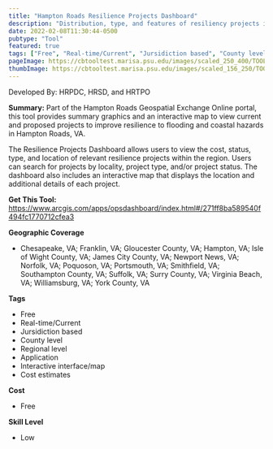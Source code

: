 ```yaml
---
title: "Hampton Roads Resilience Projects Dashboard"
description: "Distribution, type, and features of resiliency projects in Hampton Roads"
date: 2022-02-08T11:30:44-0500
pubtype: "Tool"
featured: true
tags: ["Free", "Real-time/Current", "Jursidiction based", "County level", "Regional level", "Application", "Interactive interface/map", "Cost estimates"]
pageImage: https://cbtooltest.marisa.psu.edu/images/scaled_250_400/TOOLID_2.2_ScreenCapture-1.png
thumbImage: https://cbtooltest.marisa.psu.edu/images/scaled_156_250/TOOLID_2.2_ScreenCapture-1.png
---
```

Developed By: HRPDC, HRSD, and HRTPO

**Summary:** Part of the Hampton Roads Geospatial Exchange Online portal, this tool provides summary graphics and an interactive map to view current and proposed projects to improve resilience to flooding and coastal hazards in Hampton Roads, VA. 

The Resilience Projects Dashboard allows users to view the cost, status, type, and location of relevant resilience projects within the region. Users can search for projects by locality, project type, and/or project status. The dashboard also includes an interactive map that displays the location and additional details of each project.  

__**Get This Tool:**__ https://www.arcgis.com/apps/opsdashboard/index.html#/271ff8ba589540f494fc1770712cfea3

__**Geographic Coverage**__
- Chesapeake, VA; Franklin, VA; Gloucester County, VA; Hampton, VA; Isle of Wight County, VA; James City County, VA; Newport News, VA; Norfolk, VA; Poquoson, VA; Portsmouth, VA; Smithfield, VA; Southampton County, VA; Suffolk, VA; Surry County, VA; Virginia Beach, VA; Williamsburg, VA; York County, VA

__**Tags**__
-  Free
-  Real-time/Current
-  Jursidiction based
-  County level
-  Regional level
-  Application
-  Interactive interface/map
-  Cost estimates

__**Cost**__
- Free

__**Skill Level**__
- Low
